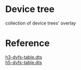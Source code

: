 # Device tree
collection of device trees' overlay

# Reference
[h3-dvfs-table.dts](https://github.com/balena-os/balena-allwinner/blob/b2cc47c69e8f2217baf2933f0e0ae11b14177975/layers/meta-resin-allwinner/recipes-kernel/linux/linux-4.14/45-add-h3-cpu-OPP-table.patch)  
[h5-dvfs-table.dts](https://github.com/balena-os/balena-allwinner/blob/b2cc47c69e8f2217baf2933f0e0ae11b14177975/layers/meta-resin-allwinner/recipes-kernel/linux/linux-4.14/49-add-h5-cpu-OPP-table.patch)  
